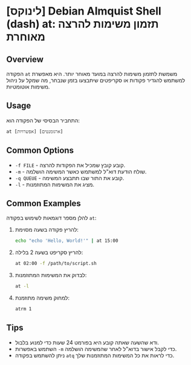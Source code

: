 # [לינוקס] Debian Almquist Shell (dash) at: תזמון משימות להרצה מאוחרת

## Overview
הפקודה `at` משמשת לתזמון משימות להרצה במועד מאוחר יותר. היא מאפשרת למשתמש להגדיר פקודות או סקריפטים שיתבצעו בזמן שנבחר, מה שמקל על ניהול משימות אוטומטיות.

## Usage
התחביר הבסיסי של הפקודה הוא:

```
at [אפשרויות] [ארגומנטים]
```

## Common Options
- `-f FILE` - קובע קובץ שמכיל את הפקודות להרצה.
- `-m` - שולח הודעת דוא"ל למשתמש כאשר המשימה הושלמה.
- `-q QUEUE` - קובע את התור שבו תתבצע המשימה.
- `-l` - מציג את המשימות המתוזמנות.

## Common Examples
להלן מספר דוגמאות לשימוש בפקודה `at`:

1. להריץ פקודה בשעה מסוימת:
   ```bash
   echo "echo 'Hello, World!'" | at 15:00
   ```

2. להריץ סקריפט בשעה 2 בלילה:
   ```bash
   at 02:00 -f /path/to/script.sh
   ```

3. לבדוק את המשימות המתוזמנות:
   ```bash
   at -l
   ```

4. למחוק משימה מתוזמנת:
   ```bash
   atrm 1
   ```

## Tips
- ודא שהשעה שאתה קובע היא בפורמט 24 שעות כדי למנוע בלבול.
- השתמש באפשרות `-m` כדי לקבל אישור בדוא"ל לאחר שהמשימה הושלמה.
- ניתן להשתמש בפקודה `atq` כדי לראות את כל המשימות המתוזמנות שלך.